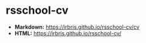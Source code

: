 # rsschool-cv
* **Markdown:** https://irbris.github.io/rsschool-cv/cv
* **HTML:** https://irbris.github.io/rsschool-cv/
